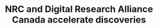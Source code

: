 ---
category: science
title: NRC and Digital Research Alliance Canada accelerate discoveries
external_url: https://www.computecanada.ca/featured/national-research-council-and-compute-canada-accelerate-astronomical-discoveries/
---